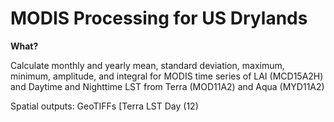 # MODIS Processing for US Drylands
**What?**

Calculate monthly and yearly mean, standard deviation, maximum, minimum, amplitude, and integral for MODIS time series of LAI (MCD15A2H) and Daytime and Nighttime LST from Terra (MOD11A2) and Aqua (MYD11A2)

Spatial outputs:
GeoTIFFs [Terra LST Day (12) 

<!--stackedit_data:
eyJoaXN0b3J5IjpbLTIxNDQ1NTkzNTVdfQ==
-->